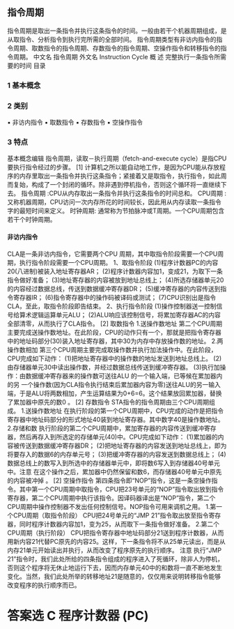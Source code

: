 ## 指令周期
指令周期是取出一条指令并执行这条指令的时间。一般由若干个机器周期组成，是从取指令、分析指令到执行完所需的全部时间。
指令周期类型有非访内指令的指令周期、取数指令的指令周期、存数指令的指令周期、空操作指令和转移指令的指令周期。
中文名 指令周期 外文名 Instruction Cycle 概    述 完整执行一条指令所需要的时间
目录
### 1 基本概念
### 2 类别
▪ 非访内指令
▪ 取数指令
▪ 存数指令
▪ 空操作指令
### 3 特点
基本概念编辑
指令周期，读取－执行周期（fetch-and-execute cycle）是指CPU要执行指令经过的步骤。 [1] 
计算机之所以能自动地工作，是因为CPU能从存放程序的内存里取出一条指令并执行这条指令；紧接着又是取指令，执行指令，如此周而复始，构成了一个封闭的循环。除非遇到停机指令，否则这个循环将一直继续下去。
指令周期 :CPU从内存取出一条指令并执行这条指令的时间总和。
CPU周期 :又称机器周期，CPU访问一次内存所花的时间较长，因此用从内存读取一条指令字的最短时间来定义。
时钟周期: 通常称为节拍脉冲或T周期。一个CPU周期包含若干个时钟周期。 

#### 非访内指令
CLA是一条非访内指令，它需要两个CPU 周期，其中取指令阶段需要一个CPU周期，执行指令阶段需要一个CPU周期。
1、取指令阶段
(1)程序计数器PC的内容20(八进制)被装入地址寄存器AR；
(2)程序计数器内容加1，变成21，为取下一条指令做好准备；
(3)地址寄存器的内容被放到地址总线上；
(4)所选存储器单元20的内容经过数据总线，传送到数据缓冲寄存器DR；
(5)缓冲寄存器的内容传送到指令寄存器IR；
(6)指令寄存器中的操作码被译码或测试；
(7)CPU识别出是指令CLA，至此，取指令阶段即告结束。
2、执行指令阶段
(1)操作控制器送一控制信号给算术逻辑运算单元ALU；
(2)ALU响应该控制信号，将累加寄存器AC的内容全部清零，从而执行了CLA指令。 [2] 
取数指令
1.送操作数地址
第二个CPU周期主要完成送操作数地址。在此阶段，CPU的动作只有一个，那就是把指令寄存器中的地址码部分(30)装入地址寄存器，其中30为内存中存放操作数的地址。
2.两操作数相加
第三个CPU周期主要完成取操作数并执行加法操作中。在此阶段，CPU完成如下动作：
(1)把地址寄存器中的操作数的地址发送到地址总线上。
(2)由存储器单元30中读出操作数，并经过数据总线传送到缓冲寄存器。
(3)执行加操作：由数据缓冲寄存器来的操作数可送往ALU 的一个输入端，已等候在累加器内的另 一个操作数(因为CLA指令执行结束后累加器内容为零)送往ALU的另一输入端，于是ALU将两数相加，产生运算结果为0+6=6。这个结果放回累加器，替换了累加器中原先的数0 。 [2] 
存数指令
STA指令的指令周期由三个CPU周期组成。
1.送操作数地址
在执行阶段的第一个CPU周期中，CPU完成的动作是把指令寄存器中地址码部分的形式地址40装到地址寄存器。其中数字40是操作数地址。
2.存储和数
执行阶段的第二个CPU周期中，累加寄存器的内容传送到缓冲寄存器，然后再存入到所选定的存储单元(40)中。CPU完成如下动作：
(1)累加器的内容被传送到数据缓冲寄存器DR；
(2)把地址寄存器的内容发送到地址总线上，即为将要存入的数据6的内存单元号；
(3)把缓冲寄存器的内容发送到数据总线上；
(4)数据总线上的数写入到所选中的存储器单元中，即将数6写入到存储器40号单元中。注意 在这个操作之后，累加器中仍然保留和数6，而存储器40号单元中原先的内容被冲掉 。 [2] 
空操作指令
第四条指令即“NOP”指令，这是一条空操作指令。其中第一个CPU周期中取指令，CPU把23号单元的“NOP”指令取出放到指令寄存器，第二个CPU周期中执行该指令。因译码器译出是“NOP”指令，第二个CPU周期中操作控制器不发出任何控制信号。NOP指令可用来调机之用。
1.第一个CPU周期（取指令阶段）
CPU把24号单元的“JMP 21”指令取出放至指令寄存器，同时程序计数器内容加1，变为25，从而取下一条指令做好准备。
2.第二个CPU周期（执行阶段）
CPU把指令寄存器中地址码部分21送到程序计数器，从而用新内容21代替PC原先的内容25。这样，下一条指令将不从25单元读出，而是从内存21单元开始读出并执行，从而改变了程序原先的执行顺序。
注意 执行“JMP 21”指令时，我们此处所给的四条指令组成的程序进入了死循环，除非人为停机，否则这个程序将无休止地运行下去，因而内存单元40中的和数将一直不断地发生变化。当然，我们此处所举的转移地址21是随意的，仅仅用来说明转移指令能够改变程序的执行顺序而已。 

# 答案选 C 程序计数器 (PC)
